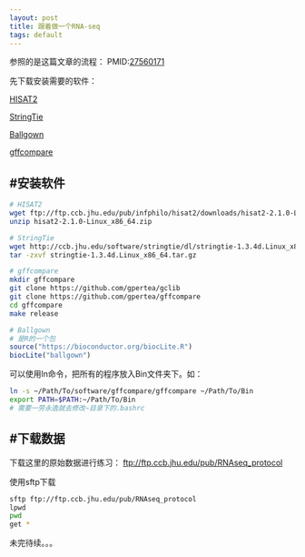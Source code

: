 ```yaml
---
layout: post
title: 跟着做一个RNA-seq
tags: default
---
```


参照的是这篇文章的流程：
PMID:[27560171](https://www.ncbi.nlm.nih.gov/pubmed/27560171)

先下载安装需要的软件：

[HISAT2](http://ccb.jhu.edu/software/hisat2/index.shtml)

[StringTie](http://ccb.jhu.edu/software/stringtie/index.shtml?t=manual)

[Ballgown](http://www.bioconductor.org/packages/release/bioc/html/ballgown.html)

[gffcompare](https://github.com/gpertea/gffcompare)

#安装软件
-----------------------------------------
```sh
# HISAT2
wget ftp://ftp.ccb.jhu.edu/pub/infphilo/hisat2/downloads/hisat2-2.1.0-Linux_x86_64.zip
unzip hisat2-2.1.0-Linux_x86_64.zip

# StringTie
wget http://ccb.jhu.edu/software/stringtie/dl/stringtie-1.3.4d.Linux_x86_64.tar.gz
tar -zxvf stringtie-1.3.4d.Linux_x86_64.tar.gz

# gffcompare
mkdir gffcompare
git clone https://github.com/gpertea/gclib
git clone https://github.com/gpertea/gffcompare
cd gffcompare
make release
```
```R
# Ballgown
# 是R的一个包
source("https://bioconductor.org/biocLite.R")
biocLite("ballgown")
```
可以使用ln命令，把所有的程序放入Bin文件夹下。如：
```sh
ln -s ~/Path/To/software/gffcompare/gffcompare ~/Path/To/Bin
export PATH=$PATH:~/Path/To/Bin
# 需要一劳永逸就去修改~目录下的.bashrc
```

#下载数据
-------------------------------------------
下载这里的原始数据进行练习：
ftp://ftp.ccb.jhu.edu/pub/RNAseq_protocol

使用sftp下载
```sh
sftp ftp://ftp.ccb.jhu.edu/pub/RNAseq_protocol
lpwd
pwd
get *
```

未完待续。。。









[T_T]:离职倒计时啦